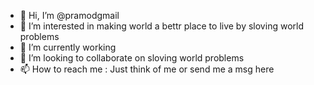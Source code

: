 - 👋 Hi, I’m @pramodgmail
- 👀 I’m interested in making world a bettr place to live by sloving world problems
- 🌱 I’m currently working
- 💞️ I’m looking to collaborate on sloving world problems
- 📫 How to reach me : Just think of me or send me a msg here

<!---
pramodgmail/pramodgmail is a ✨ special ✨ repository because its `README.md` (this file) appears on your GitHub profile.
You can click the Preview link to take a look at your changes.
--->
